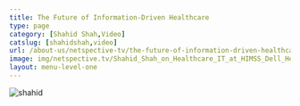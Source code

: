 ```yaml
---
title: The Future of Information-Driven Healthcare
type: page
category: [Shahid Shah,Video]
catslug: [shahidshah,video]
url: /about-us/netspective-tv/the-future-of-information-driven-healthcare/
image: img/netspective.tv/Shahid_Shah_on_Healthcare_IT_at_HIMSS_Dell_Healthcare.jpg
layout: menu-level-one
---
```

![shahid](/img/netspective.tv/Shahid_Shah_on_Healthcare_IT_at_HIMSS_Dell_Healthcare.jpg#center)